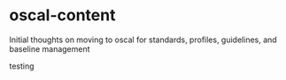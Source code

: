 # oscal-content

Initial thoughts on moving to oscal for standards, profiles, guidelines, and baseline management

testing